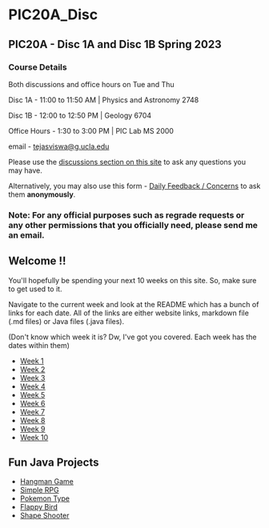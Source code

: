 # PIC20A_Disc

## PIC20A - Disc 1A and Disc 1B Spring 2023

### Course Details

Both discussions and office hours on Tue and Thu

Disc 1A - 11:00 to 11:50 AM | Physics and Astronomy 2748

Disc 1B - 12:00 to 12:50 PM | Geology 6704

Office Hours - 1:30 to 3:00 PM | PIC Lab MS 2000

email - tejasviswa@g.ucla.edu

Please use the [discussions section on this site](https://github.com/TejasViswa/PIC20A_Disc/discussions) to ask any questions you may have.

Alternatively, you may also use this form - [Daily Feedback / Concerns](https://forms.gle/xSVQHMXqSEJjwCseA) to ask them **anonymously**.

### Note: For any official purposes such as regrade requests or any other permissions that you officially need, please send me an email.

## Welcome !!

You'll hopefully be spending your next 10 weeks on this site. So, make sure to get used to it.

Navigate to the current week and look at the README which has a bunch of links for each date. All of the links are either website links, markdown file (.md files) or Java files (.java files).

(Don't know which week it is? Dw, I've got you covered. Each week has the dates within them)
- [Week 1](Week_1)
- [Week 2](Week_2)
- [Week 3](Week_3)
- [Week 4](Week_4)
- [Week 5](Week_5)
- [Week 6](Week_6)
- [Week 7](Week_7)
- [Week 8](Week_8)
- [Week 9](Week_9)
- [Week 10](Week_10)

## Fun Java Projects
- [Hangman Game](https://github.com/TejasViswa/PIC20A_Disc/tree/main/Hangman)
- [Simple RPG](https://github.com/TejasViswa/PIC20A_Disc/tree/main/SimpleRPG)
- [Pokemon Type](https://github.com/TejasViswa/PIC20A_Disc/tree/main/PokemonType)
- [Flappy Bird](https://github.com/TejasViswa/PIC20A_Disc/tree/main/FlappyBird)
- [Shape Shooter](https://github.com/TejasViswa/PIC20A_Disc/tree/main/ShapeShooter)

